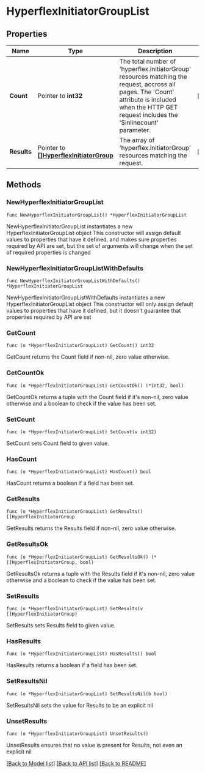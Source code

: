 # HyperflexInitiatorGroupList

## Properties

Name | Type | Description | Notes
------------ | ------------- | ------------- | -------------
**Count** | Pointer to **int32** | The total number of &#39;hyperflex.InitiatorGroup&#39; resources matching the request, accross all pages. The &#39;Count&#39; attribute is included when the HTTP GET request includes the &#39;$inlinecount&#39; parameter. | [optional] 
**Results** | Pointer to [**[]HyperflexInitiatorGroup**](HyperflexInitiatorGroup.md) | The array of &#39;hyperflex.InitiatorGroup&#39; resources matching the request. | [optional] 

## Methods

### NewHyperflexInitiatorGroupList

`func NewHyperflexInitiatorGroupList() *HyperflexInitiatorGroupList`

NewHyperflexInitiatorGroupList instantiates a new HyperflexInitiatorGroupList object
This constructor will assign default values to properties that have it defined,
and makes sure properties required by API are set, but the set of arguments
will change when the set of required properties is changed

### NewHyperflexInitiatorGroupListWithDefaults

`func NewHyperflexInitiatorGroupListWithDefaults() *HyperflexInitiatorGroupList`

NewHyperflexInitiatorGroupListWithDefaults instantiates a new HyperflexInitiatorGroupList object
This constructor will only assign default values to properties that have it defined,
but it doesn't guarantee that properties required by API are set

### GetCount

`func (o *HyperflexInitiatorGroupList) GetCount() int32`

GetCount returns the Count field if non-nil, zero value otherwise.

### GetCountOk

`func (o *HyperflexInitiatorGroupList) GetCountOk() (*int32, bool)`

GetCountOk returns a tuple with the Count field if it's non-nil, zero value otherwise
and a boolean to check if the value has been set.

### SetCount

`func (o *HyperflexInitiatorGroupList) SetCount(v int32)`

SetCount sets Count field to given value.

### HasCount

`func (o *HyperflexInitiatorGroupList) HasCount() bool`

HasCount returns a boolean if a field has been set.

### GetResults

`func (o *HyperflexInitiatorGroupList) GetResults() []HyperflexInitiatorGroup`

GetResults returns the Results field if non-nil, zero value otherwise.

### GetResultsOk

`func (o *HyperflexInitiatorGroupList) GetResultsOk() (*[]HyperflexInitiatorGroup, bool)`

GetResultsOk returns a tuple with the Results field if it's non-nil, zero value otherwise
and a boolean to check if the value has been set.

### SetResults

`func (o *HyperflexInitiatorGroupList) SetResults(v []HyperflexInitiatorGroup)`

SetResults sets Results field to given value.

### HasResults

`func (o *HyperflexInitiatorGroupList) HasResults() bool`

HasResults returns a boolean if a field has been set.

### SetResultsNil

`func (o *HyperflexInitiatorGroupList) SetResultsNil(b bool)`

 SetResultsNil sets the value for Results to be an explicit nil

### UnsetResults
`func (o *HyperflexInitiatorGroupList) UnsetResults()`

UnsetResults ensures that no value is present for Results, not even an explicit nil

[[Back to Model list]](../README.md#documentation-for-models) [[Back to API list]](../README.md#documentation-for-api-endpoints) [[Back to README]](../README.md)


